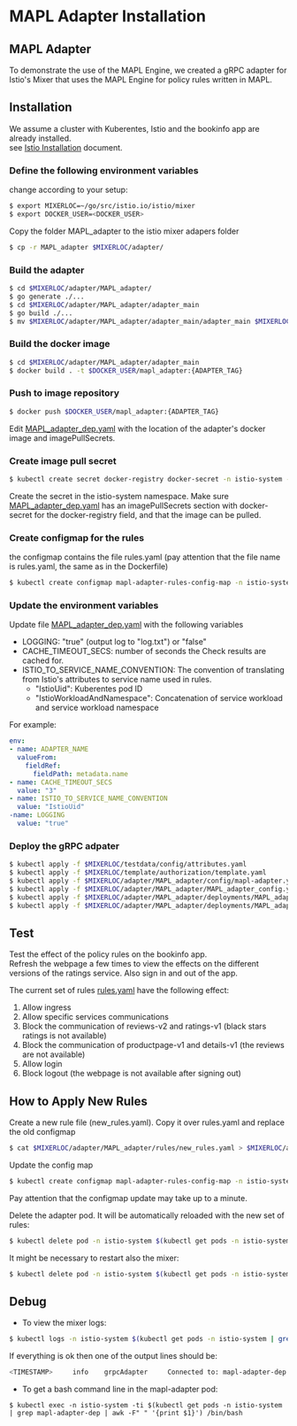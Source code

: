 # MAPL Adapter Installation

## MAPL Adapter
To demonstrate the use of the MAPL Engine, we created a gRPC adapter for Istio's Mixer that uses the MAPL Engine for policy rules written in MAPL.

## Installation

We assume a cluster with Kuberentes, Istio and the bookinfo app are already installed.  
see [Istio Installation](https://github.com/octarinesec/MAPL/tree/master/MAPL_adapter/docs/ISTIO_INSTALLATION.md) document.

### Define the following environment variables
 change according to your setup:
```bash
$ export MIXERLOC=~/go/src/istio.io/istio/mixer
$ export DOCKER_USER=<DOCKER_USER>
```

Copy the folder MAPL_adapter to the istio mixer adapers folder
```bash
$ cp -r MAPL_adapter $MIXERLOC/adapter/
```

### Build the adapter
```bash
$ cd $MIXERLOC/adapter/MAPL_adapter/
$ go generate ./...
$ cd $MIXERLOC/adapter/MAPL_adapter/adapter_main
$ go build ./...
$ mv $MIXERLOC/adapter/MAPL_adapter/adapter_main/adapter_main $MIXERLOC/adapter/MAPL_adapter/adapter_main/MAPL_adapter
```

### Build the docker image
```bash
$ cd $MIXERLOC/adapter/MAPL_adapter/adapter_main
$ docker build . -t $DOCKER_USER/mapl_adapter:{ADAPTER_TAG}
```
### Push to image repository
```bash
$ docker push $DOCKER_USER/mapl_adapter:{ADAPTER_TAG}
```
Edit [MAPL_adapter_dep.yaml](https://github.com/octarinesec/MAPL/tree/master/MAPL_adapter/deployments/MAPL_adapter_dep.yaml) with the location of the adapter's docker image and imagePullSecrets.

### Create image pull secret
```bash
$ kubectl create secret docker-registry docker-secret -n istio-system --docker-username="<username>" --docker-password="<password>" --docker-email="<docker_email>" --docker-server="https://index.docker.io/v1/"
```
Create the secret in the istio-system namespace.
Make sure [MAPL_adapter_dep.yaml](https://github.com/octarinesec/MAPL/tree/master/MAPL_adapter/deployments/MAPL_adapter_dep.yaml) has an imagePullSecrets section with docker-secret for the docker-registry field, and that the image can be pulled.

### Create configmap for the rules
the configmap contains the file rules.yaml (pay attention that the file name is rules.yaml, the same as in the Dockerfile)
```bash
$ kubectl create configmap mapl-adapter-rules-config-map -n istio-system --from-file $MIXERLOC/adapter/MAPL_adapter/rules/rules.yaml
```

### Update the environment variables 
Update file [MAPL_adapter_dep.yaml](https://github.com/octarinesec/MAPL/tree/master/MAPL_adapter/deployments/MAPL_adapter_dep.yaml) with the following variables
* LOGGING: "true" (output log to "log.txt") or "false"  
* CACHE_TIMEOUT_SECS: number of seconds the Check results are cached for. 
* ISTIO_TO_SERVICE_NAME_CONVENTION: The convention of translating from Istio's attributes to service name used in rules.
  * "IstioUid": Kuberentes pod ID
  * "IstioWorkloadAndNamespace": Concatenation of service workload and service workload namespace 

For example:
```yaml
env:
- name: ADAPTER_NAME
  valueFrom:
    fieldRef:
      fieldPath: metadata.name
- name: CACHE_TIMEOUT_SECS
  value: "3"
- name: ISTIO_TO_SERVICE_NAME_CONVENTION
  value: "IstioUid" 
-name: LOGGING
  value: "true"

```

### Deploy the gRPC adpater

```bash
$ kubectl apply -f $MIXERLOC/testdata/config/attributes.yaml
$ kubectl apply -f $MIXERLOC/template/authorization/template.yaml
$ kubectl apply -f $MIXERLOC/adapter/MAPL_adapter/config/mapl-adapter.yaml
$ kubectl apply -f $MIXERLOC/adapter/MAPL_adapter/MAPL_adapter_config.yaml
$ kubectl apply -f $MIXERLOC/adapter/MAPL_adapter/deployments/MAPL_adapter_dep.yaml
$ kubectl apply -f $MIXERLOC/adapter/MAPL_adapter/deployments/MAPL_adapter_svc.yaml
```


## Test 
Test the effect of the policy rules on the bookinfo app.  
Refresh the webpage a few times to view the effects on the different versions of the ratings service.
Also sign in and out of the app.

The current set of rules [rules.yaml](https://github.com/octarinesec/MAPL/tree/master/MAPL_adapter/rules/rules.yaml) have the following effect:

1) Allow ingress
2) Allow specific services communications
3) Block the communication of reviews-v2 and ratings-v1 (black stars ratings is not available)
4) Block the communication of productpage-v1 and details-v1 (the reviews are not available)
5) Allow login
6) Block logout (the webpage is not available after signing out)

## How to Apply New Rules

Create a new rule file (new_rules.yaml). Copy it over rules.yaml and replace the old configmap
```bash
$ cat $MIXERLOC/adapter/MAPL_adapter/rules/new_rules.yaml > $MIXERLOC/adapter/MAPL_adapter/rules/rules.yaml
```
Update the config map
```bash
$ kubectl create configmap mapl-adapter-rules-config-map -n istio-system --from-file $MIXERLOC/adapter/MAPL_adapter/rules/rules.yaml --dry-run -o yaml | kubectl replace -f -
```
Pay attention that the configmap update may take up to a minute.

Delete the adapter pod. It will be automatically reloaded with the new set of rules:
```bash
$ kubectl delete pod -n istio-system $(kubectl get pods -n istio-system | grep mapl-adapter-dep | awk -F" " '{print $1}')
```

It might be necessary to restart also the mixer:
```bash
$ kubectl delete pod -n istio-system $(kubectl get pods -n istio-system | grep istio-policy | awk -F" " '{print $1}')
```

## Debug
* To view the mixer logs:
```bash
$ kubectl logs -n istio-system $(kubectl get pods -n istio-system | grep istio-policy | awk -F" " '{print $1}') mixer
```
If everything is ok then one of the output lines should be:
```bash
<TIMESTAMP>     info    grpcAdapter     Connected to: mapl-adapter-dep.istio-system:7782
```

* To get a bash command line in the mapl-adapter pod:
```
$ kubectl exec -n istio-system -ti $(kubectl get pods -n istio-system | grep mapl-adapter-dep | awk -F" " '{print $1}') /bin/bash
```